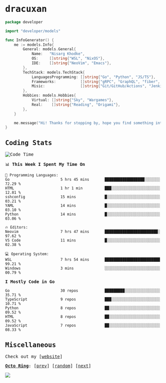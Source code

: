 <!-- Banner -->
<!--
<img src="https://i.imgur.com/mz4ym1F.png" style="max-height:550px"/>
-->


<samp>
	
<!-- Coded Intro -->
	
# dracuxan

```go
package developer

import "developer/models"

func InfoGenerator() {
	me := models.Info{
		General: models.General{
			Name:   "Nisarg Khodke",
			OS:     []string{"WSL", "NixOS"},
			IDE:    []string{"NeoVim", "Emacs"},
		},
		TechStack: models.TechStack{
			LanguagesProgramming: []string{"Go", "Python", "JS/TS"},
			Frameworks: 	      []string{"gRPC", "GraphQL", "fiber", "flask", "React.js", "Next.js"},
			Misic:                []string{"Git/GitHub/Actions", "Jenkins", "Docker"},
		},
		Hobbies: models.Hobbies{
			Virtual: []string{"Sky", "Wargames"},
			Real:    []string{"Reading", "Origami"},
		},		
	}

	me.message("Hi! Thanks for stopping by, hope you find something interesting!") 
}
```

## Coding Stats


<!--START_SECTION:waka-->
![Code Time](http://img.shields.io/badge/Code%20Time-353%20hrs%2015%20mins-blue)

📊 **This Week I Spent My Time On** 

```text
💬 Programming Languages: 
Go                       5 hrs 45 mins       ██████████████████░░░░░░░   72.29 % 
HTML                     1 hr 1 min          ███░░░░░░░░░░░░░░░░░░░░░░   12.81 % 
sshconfig                15 mins             █░░░░░░░░░░░░░░░░░░░░░░░░   03.21 % 
YAML                     14 mins             █░░░░░░░░░░░░░░░░░░░░░░░░   03.10 % 
Python                   14 mins             █░░░░░░░░░░░░░░░░░░░░░░░░   03.06 % 

🔥 Editors: 
Neovim                   7 hrs 47 mins       ████████████████████████░   97.62 % 
VS Code                  11 mins             █░░░░░░░░░░░░░░░░░░░░░░░░   02.38 % 

💻 Operating System: 
WSL                      7 hrs 54 mins       █████████████████████████   99.21 % 
Windows                  3 mins              ░░░░░░░░░░░░░░░░░░░░░░░░░   00.79 % 
```

**I Mostly Code in Go** 

```text
Go                       30 repos            █████████░░░░░░░░░░░░░░░░   35.71 % 
TypeScript               9 repos             ███░░░░░░░░░░░░░░░░░░░░░░   10.71 % 
Python                   8 repos             ██░░░░░░░░░░░░░░░░░░░░░░░   09.52 % 
HTML                     8 repos             ██░░░░░░░░░░░░░░░░░░░░░░░   09.52 % 
JavaScript               7 repos             ██░░░░░░░░░░░░░░░░░░░░░░░   08.33 % 
```




<!--END_SECTION:waka-->

## Miscellaneous

Check out my [[website](https://bynisarg.in/)]

[**Octo Ring**](https://octo-ring.com/):
[[prev](https://octo-ring.com/p/dracuxan/prev)]  [[random](https://octo-ring.com/p/dracuxan/random)]  [[next](https://octo-ring.com/p/dracuxan/next)]

![](https://komarev.com/ghpvc/?username=dracuxan&style=flat-square)

</samp>
